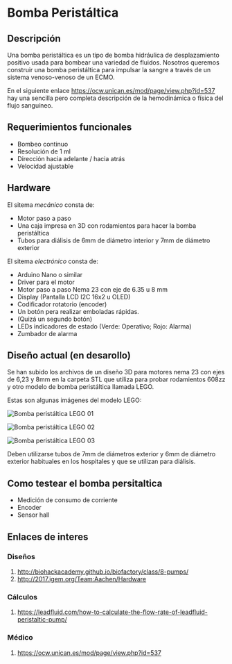 # Bomba Peristáltica  #

## Descripción ##
Una bomba peristáltica es un tipo de bomba hidráulica de desplazamiento positivo usada para bombear una variedad de fluidos.
Nosotros queremos construir una bomba peristáltica para impulsar la sangre a través de un sistema venoso-venoso de un ECMO.

En el siguiente enlace https://ocw.unican.es/mod/page/view.php?id=537 hay una sencilla pero completa descripción de la hemodinámica o física del flujo sanguíneo.


## Requerimientos funcionales ##
* Bombeo continuo
* Resolución de 1 ml
* Dirección hacia adelante / hacia atrás
* Velocidad ajustable

## Hardware ##

El sitema *mecánico* consta de:
* Motor paso a paso
* Una caja impresa en 3D con rodamientos para hacer la bomba peristáltica 
* Tubos para diálisis de 6mm de diámetro interior y 7mm de diámetro exterior

El sitema *electrónico* consta de:
* Arduino Nano o similar
* Driver para el motor
* Motor paso a paso Nema 23 con eje de 6.35 u 8 mm
* Display (Pantalla LCD I2C 16x2 u OLED)
* Codificador rotatorio (encoder)
* Un botón pera realizar emboladas rápidas. 
* (Quizá un segundo botón)
* LEDs indicadores de estado (Verde: Operativo; Rojo: Alarma)
* Zumbador de alarma


## Diseño actual (en desarollo) ##
Se han subido los archivos de un diseño 3D para motores nema 23 con ejes de 6,23 y 8mm en la carpeta STL que utiliza para probar rodamientos 608zz y otro modelo de bomba peristáltica llamada LEGO.

Estas son algunas imágenes del modelo LEGO:


![Bomba peristáltica LEGO 01](https://gitlab.com/coronavirusmakers/ecmo/-/blob/master/Bomba%20peristaltica/img/LEGO01.jpg "LEGO 01")


![Bomba peristáltica LEGO 02](https://gitlab.com/coronavirusmakers/ecmo/-/blob/master/Bomba%20peristaltica/img/LEGO02.jpg "LEGO 02")


![Bomba peristáltica LEGO 03](https://gitlab.com/coronavirusmakers/ecmo/-/blob/master/Bomba%20peristaltica/img/LEGO01.jpg "LEGO 03")

Deben utilizarse tubos de 7mm de diámetros exterior y 6mm de diámetro exterior habituales en los hospitales y que se utilizan para diálisis.

## Como testear el bomba persitaltica
* Medición de consumo de corriente
* Encoder
* Sensor hall 


## Enlaces de interes ##
### Diseños ###
1. http://biohackacademy.github.io/biofactory/class/8-pumps/
2. http://2017.igem.org/Team:Aachen/Hardware
 

### Cálculos ###
1. https://leadfluid.com/how-to-calculate-the-flow-rate-of-leadfluid-peristaltic-pump/

### Médico ###
1. https://ocw.unican.es/mod/page/view.php?id=537 